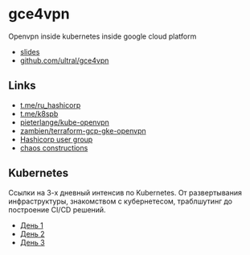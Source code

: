 # gce4vpn

Openvpn inside kubernetes inside google cloud platform

* [slides](https://cloud.mail.ru/)
* [github.com/ultral/gce4vpn](https://github.com/ultral/gce4vpn)

## Links
* [t.me/ru_hashicorp](https://t.me/ru_hashicorp)
* [t.me/k8spb](https://t.me/k8spb)
* [pieterlange/kube-openvpn](https://github.com/pieterlange/kube-openvpn)
* [zambien/terraform-gcp-gke-openvpn](https://github.com/zambien/terraform-gcp-gke-openvpn)
* [Hashicorp user group](https://www.meetup.com/St-Petersburg-Russia-HashiCorp-User-Group/events/253644141/)
* [chaos constructions](https://chaosconstructions.ru/)

## Kubernetes

Ссылки на 3-х дневный интенсив по Kubernetes. От развертывания инфраструктуры, знакомством с кубернетесом, траблшутинг до построение CI/CD решений.
* [День 1](https://www.youtube.com/watch?v=pdAXKkMc8ls)
* [День 2](https://www.youtube.com/watch?v=UB4dDrnKB_Y)
* [День 3](https://www.youtube.com/watch?v=srBQOOpiAow)
